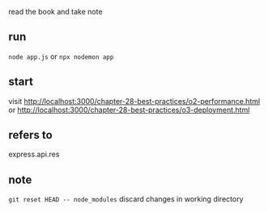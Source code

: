 read the book and take note

## run
`node app.js`
or 
`npx nodemon app`

## start
visit [http://localhost:3000/chapter-28-best-practices/o2-performance.html](http://localhost:3000/chapter-28-best-practices/o2-performance.html) or [http://localhost:3000/chapter-28-best-practices/o3-deployment.html](http://localhost:3000/chapter-28-best-practices/o3-deployment.html)


## refers to
express.api.res


## note
`git reset HEAD -- node_modules`
discard changes in working directory
